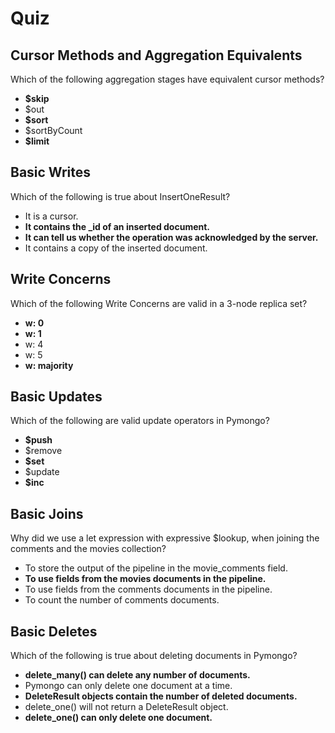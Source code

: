 # Quiz

## Cursor Methods and Aggregation Equivalents

Which of the following aggregation stages have equivalent cursor methods?



- **$skip**
- $out
- **$sort**
- $sortByCount
- **$limit**

## Basic Writes

Which of the following is true about InsertOneResult?



- It is a cursor.
- **It contains the _id of an inserted document.**
- **It can tell us whether the operation was acknowledged by the server.**
- It contains a copy of the inserted document.

## Write Concerns

Which of the following Write Concerns are valid in a 3-node replica set?



- **w: 0**
- **w: 1**
- w: 4
- w: 5
- **w: majority**

## Basic Updates

Which of the following are valid update operators in Pymongo?



- **$push**
- $remove
- **$set**
- $update
- **$inc**

## Basic Joins

Why did we use a let expression with expressive $lookup, when joining the comments and the movies collection?



- To store the output of the pipeline in the movie_comments field.
- **To use fields from the movies documents in the pipeline.**
- To use fields from the comments documents in the pipeline.
- To count the number of comments documents.

## Basic Deletes

Which of the following is true about deleting documents in Pymongo?



- **delete_many() can delete any number of documents.**
- Pymongo can only delete one document at a time.
- **DeleteResult objects contain the number of deleted documents.**
- delete_one() will not return a DeleteResult object.
- **delete_one() can only delete one document.**

